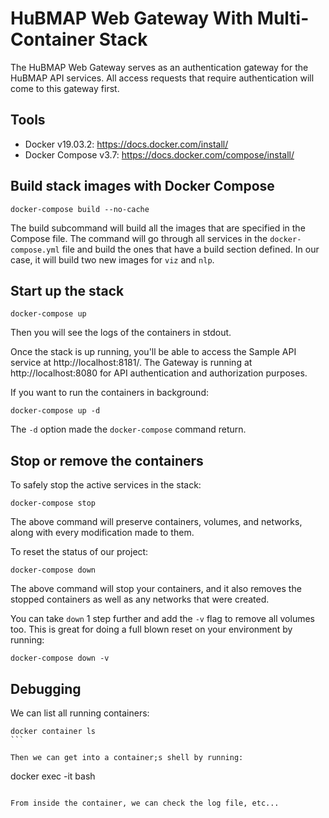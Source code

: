 # HuBMAP Web Gateway With Multi-Container Stack

The HuBMAP Web Gateway serves as an authentication gateway for the HuBMAP API services. All access requests that require authentication will come to this gateway first. 

## Tools

- Docker v19.03.2: https://docs.docker.com/install/
- Docker Compose v3.7: https://docs.docker.com/compose/install/

## Build stack images with Docker Compose

````
docker-compose build --no-cache
````

The build subcommand will build all the images that are specified in the Compose file. The command will go through all services in the `docker-compose.yml` file and build the ones that have a build section defined. In our case, it will build two new images for `viz` and `nlp`.


## Start up the stack

````
docker-compose up
````

Then you will see the logs of the containers in stdout.

Once the stack is up running, you'll be able to access the Sample API service at http://localhost:8181/. The Gateway is running at http://localhost:8080 for API authentication and authorization purposes. 

If you want to run the containers in background:

````
docker-compose up -d
````

The `-d` option made the `docker-compose` command return.

## Stop or remove the containers

To safely stop the active services in the stack:

````
docker-compose stop
````
The above command will preserve containers, volumes, and networks, along with every modification made to them.

To reset the status of our project:

````
docker-compose down
````

The above command will stop your containers, and it also removes the stopped containers as well as any networks that were created.

You can take `down` 1 step further and add the `-v` flag to remove all volumes too. This is great for doing a full blown reset on your environment by running:

````
docker-compose down -v
````

## Debugging

We can list all running containers:

````
docker container ls
```

Then we can get into a container;s shell by running:

````
docker exec -it <mycontainer> bash
````

From inside the container, we can check the log file, etc...
